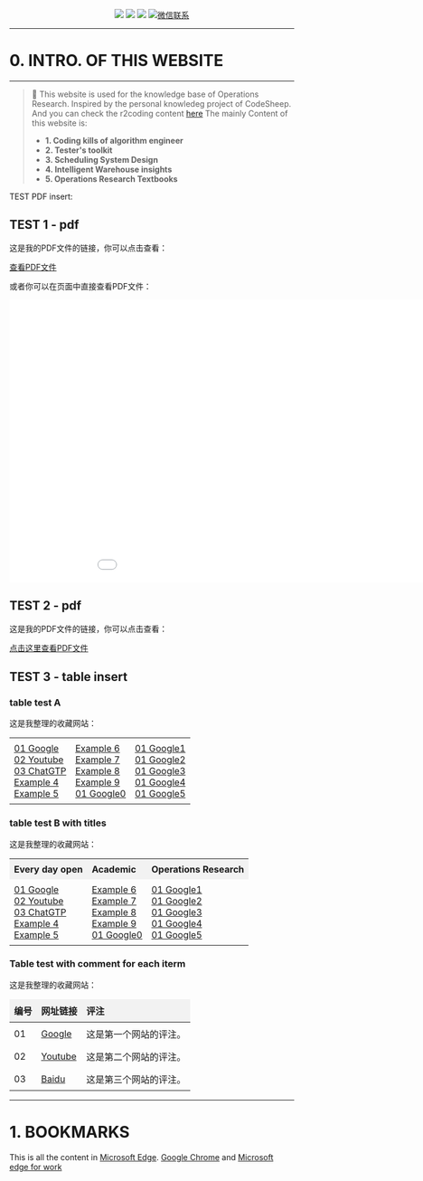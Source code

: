
<!-- <p align="center">
    <a href="https://www.r2coding.com/" target="_blank">
        <img src="https://cdn.jsdelivr.net/gh/justacoder99/r2coding@master/img/r2coding_logo_index.15y992dieibg.png" width=""/>
    </a>
</p> -->
<!-- ![20240419-170121.jpg](https://s2.loli.net/2024/05/07/CqXjK9WdtsbEegv.jpg) -->

<p align="center">
  <a href="https://blog.csdn.net/weixin_43464653?type=blog" target="_blank"><img src="https://img.shields.io/badge/CSDN-熊猫鹏_梓潼-yellow"></a>
  <a href="https://www.linkedin.com/feed/?trk=guest_homepage-basic_nav-header-signin" target="_blank"><img src="https://img.shields.io/badge/LinkedIn-Wenpeng Li-blue.svg"></a>
  <a href="https://space.bilibili.com/13180854" target="_blank"><img src="https://img.shields.io/badge/bilibili-哔哩哔哩-critical"></a>
  <a href="" target="_blank">
    <img src="https://img.shields.io/badge/WeChat-dominicli316-green.svg" alt="微信联系">
  </a>
</p>

---
# **0. INTRO. OF THIS WEBSITE**
---

> 🌟
>  This website is used for the knowledge base of Operations Research. Inspired by the personal knowledeg project of CodeSheep. And you can check the r2coding content [here](./r2coding.md)
>  The mainly Content of this website is:
>  
>  - **1. Coding kills of algorithm engineer**
>  - **2. Tester's toolkit**
>  - **3. Scheduling System Design**
>  - **4. Intelligent Warehouse insights**
>  - **5. Operations Research Textbooks**
>
> 
TEST PDF insert: 
<!-- <embed src="files/building-a-second-brain-a-proven-method-to-organize-your-digital-life-and-unlock-your-creative-potential-1982167386-9781982167387_compress.pdf" width="600" height="400" type="application/pdf"> -->

## TEST 1 - pdf

这是我的PDF文件的链接，你可以点击查看：

[查看PDF文件](files/1.pdf)

或者你可以在页面中直接查看PDF文件：

<embed src="files/1.pdf" width="1000" height="500" type="application/pdf">


## TEST 2 - pdf 


这是我的PDF文件的链接，你可以点击查看：

<a href="files/1.pdf" target="_blank">点击这里查看PDF文件</a>

## TEST 3 - table insert

<style>
  .no-border-table {
    border-collapse: collapse;
    width: 100%;
  }

  .no-border-table td, .no-border-table th {
    border: none;
    padding: 8px;
    text-align: left;
  }
</style>

### table test A

这是我整理的收藏网站：

<table class="no-border-table">
  <tr>
    <td>
      <a href="https://google.com">01 Google</a><br>
      <a href="https://youtube.com">02 Youtube</a><br>
      <a href="https://https://chatgpt.com/c/24d617ae-a598-491c-9b14-929177f4ea08.com">03 ChatGTP</a><br>
      <a href="https://example4.com">Example 4</a><br>
      <a href="https://example5.com">Example 5</a>
    </td>
    <td>
      <a href="https://example6.com">Example 6</a><br>
      <a href="https://example7.com">Example 7</a><br>
      <a href="https://example8.com">Example 8</a><br>
      <a href="https://example9.com">Example 9</a><br>
      <a href="https://google0.com">01 Google0</a>
    </td>
    <td>
      <a href="https://google1.com">01 Google1</a><br>
      <a href="https://google2.com">01 Google2</a><br>
      <a href="https://google3.com">01 Google3</a><br>
      <a href="https://google4.com">01 Google4</a><br>
      <a href="https://google5.com">01 Google5</a>
    </td>
  </tr>
</table>

<style>
  .no-border-table {
    border-collapse: collapse;
    width: 100%;
  }

  .no-border-table td, .no-border-table th {
    border: none;
    padding: 8px;
    text-align: left;
  }

  .no-border-table th {
    font-weight: bold;
    text-align: center;
    background-color: #f2f2f2; /* 可以自定义背景颜色 */
  }
</style>

### table test B with titles

这是我整理的收藏网站：

<table class="no-border-table">
  <tr>
    <th>Every day open</th>
    <th>Academic</th>
    <th>Operations Research</th>
  </tr>
  <tr>
    <td>
      <a href="https://google.com">01 Google</a><br>
      <a href="https://youtube.com">02 Youtube</a><br>
      <a href="https://https://chatgpt.com/c/24d617ae-a598-491c-9b14-929177f4ea08.com">03 ChatGTP</a><br>
      <a href="https://example4.com">Example 4</a><br>
      <a href="https://example5.com">Example 5</a>
    </td>
    <td>
      <a href="https://example6.com">Example 6</a><br>
      <a href="https://example7.com">Example 7</a><br>
      <a href="https://example8.com">Example 8</a><br>
      <a href="https://example9.com">Example 9</a><br>
      <a href="https://google0.com">01 Google0</a>
    </td>
    <td>
      <a href="https://google1.com">01 Google1</a><br>
      <a href="https://google2.com">01 Google2</a><br>
      <a href="https://google3.com">01 Google3</a><br>
      <a href="https://google4.com">01 Google4</a><br>
      <a href="https://google5.com">01 Google5</a>
    </td>
  </tr>
</table>


<style>
  .no-border-table {
    border-collapse: collapse;
    width: 100%;
  }

  .no-border-table td, .no-border-table th {
    border: none;
    padding: 8px;
    text-align: left;
  }

  .no-border-table th {
    font-weight: bold;
    text-align: left;
    background-color: #f2f2f2; /* 可选：设置表头背景颜色 */
  }
</style>

### Table test with comment for each iterm

这是我整理的收藏网站：

<table class="no-border-table">
  <thead>
    <tr>
      <th>编号</th>
      <th>网址链接</th>
      <th>评注</th>
    </tr>
  </thead>
  <tbody>
    <tr>
      <td>01</td>
      <td><a href="https://google.com" target="_blank">Google</a></td>
      <td>这是第一个网站的评注。</td>
    </tr>
    <tr>
      <td>02</td>
      <td><a href="https://youtube.com" target="_blank">Youtube</a></td>
      <td>这是第二个网站的评注。</td>
    </tr>
    <tr>
      <td>03</td>
      <td><a href="https://baidu.com" target="_blank">Baidu</a></td>
      <td>这是第三个网站的评注。</td>
    </tr>
    <!-- 可以根据需要继续添加更多行 -->
  </tbody>
</table>










---
# **1. BOOKMARKS**
This is  all the content in [Microsoft Edge](./Bookmarks.md).
[Google Chrome](./Boomarks_chrome.md) and [Microsoft edge for work](./bookmarks_hr.md)